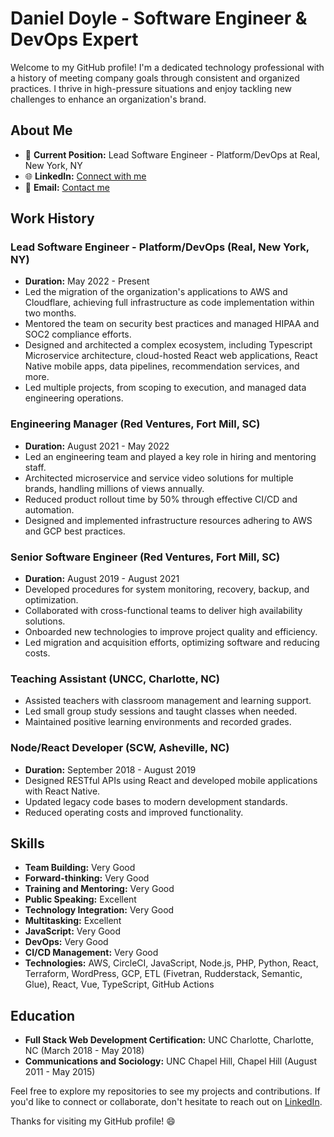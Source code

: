 # Daniel Doyle - Software Engineer & DevOps Expert

Welcome to my GitHub profile! I'm a dedicated technology professional with a history of meeting company goals through consistent and organized practices. I thrive in high-pressure situations and enjoy tackling new challenges to enhance an organization's brand.

## About Me

- 💼 **Current Position:** Lead Software Engineer - Platform/DevOps at Real, New York, NY
- 🌐 **LinkedIn:** [Connect with me](https://www.linkedin.com/in/daniel-doyle182/)
- 📧 **Email:** [Contact me](mailto:dbdoyle182@gmail.com)

## Work History

### Lead Software Engineer - Platform/DevOps (Real, New York, NY)
- **Duration:** May 2022 - Present
- Led the migration of the organization's applications to AWS and Cloudflare, achieving full infrastructure as code implementation within two months.
- Mentored the team on security best practices and managed HIPAA and SOC2 compliance efforts.
- Designed and architected a complex ecosystem, including Typescript Microservice architecture, cloud-hosted React web applications, React Native mobile apps, data pipelines, recommendation services, and more.
- Led multiple projects, from scoping to execution, and managed data engineering operations.

### Engineering Manager (Red Ventures, Fort Mill, SC)
- **Duration:** August 2021 - May 2022
- Led an engineering team and played a key role in hiring and mentoring staff.
- Architected microservice and service video solutions for multiple brands, handling millions of views annually.
- Reduced product rollout time by 50% through effective CI/CD and automation.
- Designed and implemented infrastructure resources adhering to AWS and GCP best practices.

### Senior Software Engineer (Red Ventures, Fort Mill, SC)
- **Duration:** August 2019 - August 2021
- Developed procedures for system monitoring, recovery, backup, and optimization.
- Collaborated with cross-functional teams to deliver high availability solutions.
- Onboarded new technologies to improve project quality and efficiency.
- Led migration and acquisition efforts, optimizing software and reducing costs.

### Teaching Assistant (UNCC, Charlotte, NC)
- Assisted teachers with classroom management and learning support.
- Led small group study sessions and taught classes when needed.
- Maintained positive learning environments and recorded grades.

### Node/React Developer (SCW, Asheville, NC)
- **Duration:** September 2018 - August 2019
- Designed RESTful APIs using React and developed mobile applications with React Native.
- Updated legacy code bases to modern development standards.
- Reduced operating costs and improved functionality.

## Skills

- **Team Building:** Very Good
- **Forward-thinking:** Very Good
- **Training and Mentoring:** Very Good
- **Public Speaking:** Excellent
- **Technology Integration:** Very Good
- **Multitasking:** Excellent
- **JavaScript:** Very Good
- **DevOps:** Very Good
- **CI/CD Management:** Very Good
- **Technologies:** AWS, CircleCI, JavaScript, Node.js, PHP, Python, React, Terraform, WordPress, GCP, ETL (Fivetran, Rudderstack, Semantic, Glue), React, Vue, TypeScript, GitHub Actions

## Education

- **Full Stack Web Development Certification:** UNC Charlotte, Charlotte, NC (March 2018 - May 2018)
- **Communications and Sociology:** UNC Chapel Hill, Chapel Hill (August 2011 - May 2015)

Feel free to explore my repositories to see my projects and contributions. If you'd like to connect or collaborate, don't hesitate to reach out on [LinkedIn](https://www.linkedin.com/in/daniel-doyle182/).

Thanks for visiting my GitHub profile! 😄

